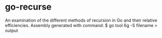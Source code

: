 # go-recurse
An examination of the different methods of recursion in Go and their relative efficiencies.
Assembly generated with command:
$ go tool 6g -S filename > output
